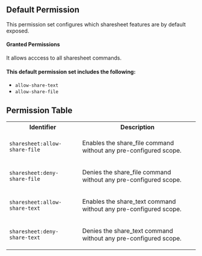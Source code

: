 ## Default Permission

This permission set configures which
sharesheet features are by default exposed.

#### Granted Permissions

It allows acccess to all sharesheet commands.



#### This default permission set includes the following:

- `allow-share-text`
- `allow-share-file`

## Permission Table

<table>
<tr>
<th>Identifier</th>
<th>Description</th>
</tr>


<tr>
<td>

`sharesheet:allow-share-file`

</td>
<td>

Enables the share_file command without any pre-configured scope.

</td>
</tr>

<tr>
<td>

`sharesheet:deny-share-file`

</td>
<td>

Denies the share_file command without any pre-configured scope.

</td>
</tr>

<tr>
<td>

`sharesheet:allow-share-text`

</td>
<td>

Enables the share_text command without any pre-configured scope.

</td>
</tr>

<tr>
<td>

`sharesheet:deny-share-text`

</td>
<td>

Denies the share_text command without any pre-configured scope.

</td>
</tr>
</table>
